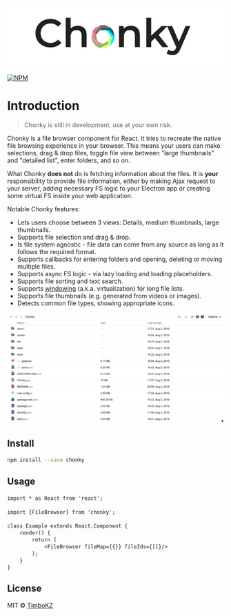 <p align="center">
  <img src="./Chonky.jpg" alt="Chonky">
</p>

[![NPM](https://img.shields.io/npm/v/chonky.svg)](https://www.npmjs.com/package/chonky)

# Introduction

> Chonky is still in development, use at your own risk.

Chonky is a file browser component for React. It tries to recreate the native file browsing experience in your browser.
This means your users can make selections, drag & drop files, toggle file view between "large thumbnails" and "detailed
list", enter folders, and so on.

What Chonky **does not** do is fetching information about the files. It is **your** responsibility to provide file
information, either by making Ajax request to your server, adding necessary FS logic to your Electron app or creating
some virtual FS inside your web application.

Notable Chonky features:
* Lets users choose between 3 views: Details, medium thumbnails, large thumbnails.
* Supports file selection and drag & drop.
* Is file system agnostic - file data can come from any source as long as it follows the required format.
* Supports callbacks for entering folders and opening, deleting or moving multiple files.
* Supports async FS logic - via lazy loading and loading placeholders.
* Supports file sorting and text search.
* Supports [windowing](https://reactjs.org/docs/optimizing-performance.html#virtualize-long-lists) (a.k.a.
virtualization) for long file lists.
* Supports file thumbnails (e.g. generated from videos or images).
* Detects common file types, showing appropriate icons.

<p align="center">
  <img src="./Chonky_details_view.jpg" alt="Chonky details view">
</p>

## Install

```bash
npm install --save chonky
```

## Usage

```tsx
import * as React from 'react';

import {FileBrowser} from 'chonky';

class Example extends React.Component {
    render() {
        return (
            <FileBrowser fileMap={{}} fileIds={[]}/>
        );
    }
}
```

## License

MIT © [TimboKZ](https://github.com/TimboKZ)